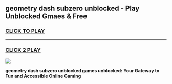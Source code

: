 
## geometry dash subzero unblocked - Play Unblocked Gmaes & Free
<h3>
<a href="https://news.freeplayer.one?title=geometry_dash_subzero_unblocked&ref=16F">CLICK TO PLAY</a></h3>
<hr>

<h3>
<a href="https://news.freeplayer.one?title=geometry_dash_subzero_unblocked&ref=16F">CLICK 2 PLAY</a>
  
</h3>

<a href="https://news.freeplayer.one?title=geometry_dash_subzero_unblocked&ref=16F/"><img src="https://clearcache.store/games.png"></a>


**geometry dash subzero unblocked games unblocked: Your Gateway to Fun and Accessible Online Gaming**
